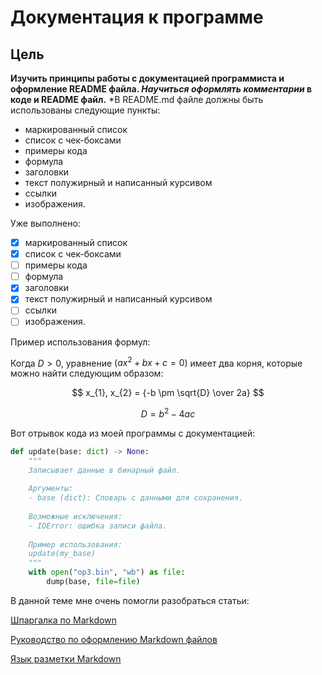 # Документация к программе
## Цель
**Изучить принципы работы с документацией программиста и оформление README файла. _Научиться оформлять комментарии_ в коде и README файл.**
  *В README.md файле должны быть использованы следующие пункты:
- маркированный список
- список с чек-боксами
- примеры кода
- формула
- заголовки
- текст полужирный и написанный курсивом
- ссылки
- изображения.

Уже выполнено:
- [x] маркированный список
- [x] список с чек-боксами
- [ ] примеры кода
- [ ] формула
- [x] заголовки
- [x] текст полужирный и написанный курсивом
- [ ] ссылки
- [ ] изображения.

Пример использования формул:

Когда $D > 0$, уравнение $(ax^2 + bx + c = 0)$ имеет два корня, которые можно найти следующим образом:

$$ x_{1}, x_{2} = {-b \pm \sqrt{D} \over 2a} $$

$$ D = b^2 - 4ac $$


Вот отрывок кода из моей программы с документацией:
```python
def update(base: dict) -> None:
    """
    Записывает данные в бинарный файл.
    
    Аргументы:
    - base (dict): Словарь с данными для сохранения.
    
    Возможные исключения:
    - IOError: ошибка записи файла.
    
    Пример использования:
    update(my_base)
    """
    with open("op3.bin", "wb") as file:
        dump(base, file=file)
```
В данной теме мне очень помогли разобраться статьи:

[Шпаргалка по Markdown](https://gist.github.com/fomvasss/8dd8cd7f88c67a4e3727f9d39224a84c#links)

[Руководство по оформлению Markdown файлов](https://gist.github.com/Jekins/2bf2d0638163f1294637)

[Язык разметки Markdown](https://doka.guide/tools/markdown/)



